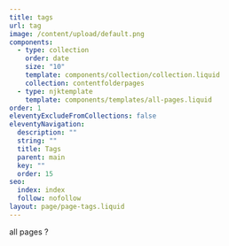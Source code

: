 ```yaml
---
title: tags
url: tag
image: /content/upload/default.png
components:
  - type: collection
    order: date
    size: "10"
    template: components/collection/collection.liquid
    collection: contentfolderpages
  - type: njktemplate
    template: components/templates/all-pages.liquid
order: 1
eleventyExcludeFromCollections: false
eleventyNavigation:
  description: ""
  string: ""
  title: Tags
  parent: main
  key: ""
  order: 15
seo:
  index: index
  follow: nofollow
layout: page/page-tags.liquid
---
```

all pages ?

